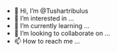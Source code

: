 - 👋 Hi, I’m @Tushartribulus
- 👀 I’m interested in ...
- 🌱 I’m currently learning ...
- 💞️ I’m looking to collaborate on ...
- 📫 How to reach me ...

<!---
Tushartribulus/Tushartribulus is a ✨ special ✨ repository because its `README.md` (this file) appears on your GitHub profile.
You can click the Preview link to take a look at your changes.
--->
